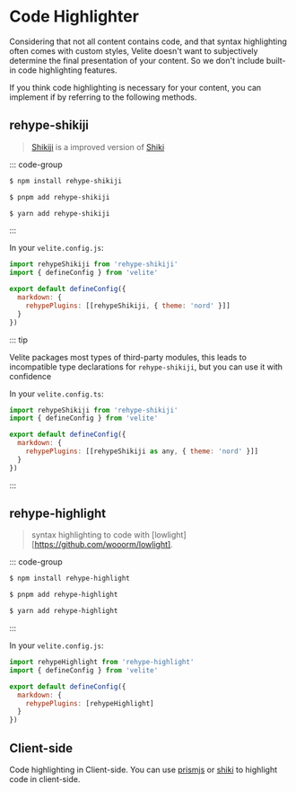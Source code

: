 # Code Highlighter

Considering that not all content contains code, and that syntax highlighting often comes with custom styles, Velite doesn't want to subjectively determine the final presentation of your content. So we don't include built-in code highlighting features.

If you think code highlighting is necessary for your content, you can implement if by referring to the following methods.

## rehype-shikiji

> [Shikiji](https://github.com/antfu/shikiji) is a improved version of [Shiki](https://shiki.matsu.io)

::: code-group

```sh [npm]
$ npm install rehype-shikiji
```

```sh [pnpm]
$ pnpm add rehype-shikiji
```

```sh [yarn]
$ yarn add rehype-shikiji
```

:::

In your `velite.config.js`:

```js
import rehypeShikiji from 'rehype-shikiji'
import { defineConfig } from 'velite'

export default defineConfig({
  markdown: {
    rehypePlugins: [[rehypeShikiji, { theme: 'nord' }]]
  }
})
```

::: tip

Velite packages most types of third-party modules, this leads to incompatible type declarations for `rehype-shikiji`, but you can use it with confidence

In your `velite.config.ts`:

```js
import rehypeShikiji from 'rehype-shikiji'
import { defineConfig } from 'velite'

export default defineConfig({
  markdown: {
    rehypePlugins: [[rehypeShikiji as any, { theme: 'nord' }]]
  }
})
```

:::

## rehype-highlight

> syntax highlighting to code with [lowlight][https://github.com/wooorm/lowlight].

::: code-group

```sh [npm]
$ npm install rehype-highlight
```

```sh [pnpm]
$ pnpm add rehype-highlight
```

```sh [yarn]
$ yarn add rehype-highlight
```

:::

In your `velite.config.js`:

```js
import rehypeHighlight from 'rehype-highlight'
import { defineConfig } from 'velite'

export default defineConfig({
  markdown: {
    rehypePlugins: [rehypeHighlight]
  }
})
```

## Client-side

Code highlighting in Client-side. You can use [prismjs](https://prismjs.com) or [shiki](https://shiki.matsu.io) to highlight code in client-side.
